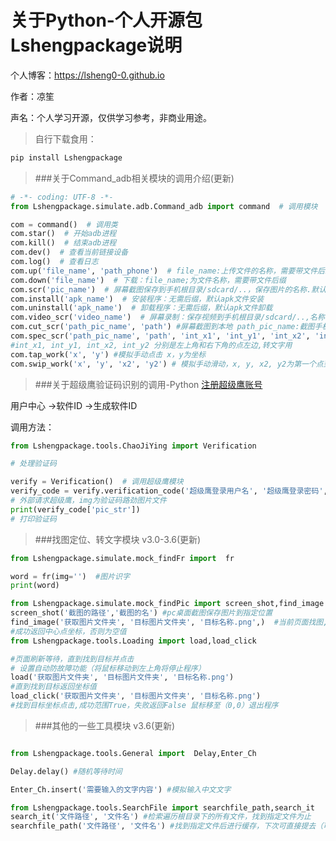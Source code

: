# 关于Python-个人开源包Lshengpackage说明

个人博客：https://lsheng0-0.github.io

作者：凉笙

声名：个人学习开源，仅供学习参考，非商业用途。

> 自行下载食用：

```cmd
pip install Lshengpackage
```



> ###关于Command_adb相关模块的调用介绍(更新)
>

```python
# -*- coding: UTF-8 -*-
from Lshengpackage.simulate.adb.Command_adb import command  # 调用模块

com = command()  # 调用类
com.star()  # 开始adb进程
com.kill()  # 结束adb进程
com.dev()  # 查看当前链接设备
com.log()  # 查看日志
com.up('file_name', 'path_phone')  # file_name:上传文件的名称，需要带文件后缀，path_phone：手机文件路径/sdcard/..
com.down('file_name')  # 下载：file_name;为文件名称，需要带文件后缀
com.scr('pic_name')  # 屏幕截图保存到手机根目录/sdcard/..，保存图片的名称.默认png格式
com.install('apk_name')  # 安装程序：无需后缀，默认apk文件安装
com.uninstall('apk_name')  # 卸载程序：无需后缀，默认apk文件卸载
com.video_scr('video_name')  # 屏幕录制：保存视频到手机根目录/sdcard/..,名称,默认mp4格式
com.cut_scr('path_pic_name', 'path') #屏幕截图到本地 path_pic_name:截图手机路径 path：本地程序图片路径
com.spec_scr('path_pic_name', 'path', 'int_x1', 'int_y1', 'int_x2', 'int_y2') # 屏幕指定范围截图到本地 path_pic_name:截图手机路径 path：本地程序图片路径
#int_x1, int_y1, int_x2, int_y2 分别是左上角和右下角的点左边,转文字用
com.tap_work('x', 'y') #模拟手动点击 x，y为坐标
com.swip_work('x', 'y', 'x2', 'y2') # 模拟手动滑动，x, y, x2, y2为第一个点到第二个点
```
> ###关于超级鹰验证码识别的调用-Python
>[注册超级鹰账号](http://www.chaojiying.com/user/reg/)

用户中心 ->软件ID ->生成软件ID

调用方法：

```python
from Lshengpackage.tools.ChaoJiYing import Verification

# 处理验证码

verify = Verification()  # 调用超级鹰模块
verify_code = verify.verification_code('超级鹰登录用户名', '超级鹰登录密码', '软件ID号', img)
# 外部请求超级鹰，img为验证码路劲图片文件
print(verify_code['pic_str'])
# 打印验证码
```

> ###找图定位、转文字模块 v3.0-3.6(更新)

```python
from Lshengpackage.simulate.mock_findFr import  fr

word = fr(img='')  #图片识字
print(word)

from Lshengpackage.simulate.mock_findPic import screen_shot,find_image
screen_shot('截图的路径','截图的名') #pc桌面截图保存图片到指定位置
find_image('获取图片文件夹', '目标图片文件夹', '目标名称.png',)  #当前页面找图,找到匹配对象位置中心点（参数对应需要寻找的图片路径名称)
#成功返回中心点坐标，否则为空值
from Lshengpackage.tools.Loading import load,load_click

#页面刷新等待，直到找到目标并点击
# 设置自动防故障功能（将鼠标移动到左上角将停止程序）
load('获取图片文件夹', '目标图片文件夹', '目标名称.png')  
#直到找到目标返回坐标值
load_click('获取图片文件夹', '目标图片文件夹', '目标名称.png')  
#找到目标坐标点击,成功范围True，失败返回False 鼠标移至（0,0）退出程序
```
> ###其他的一些工具模块 v3.6(更新)
>
```python

from Lshengpackage.tools.General import  Delay,Enter_Ch

Delay.delay() #随机等待时间

Enter_Ch.insert('需要输入的文字内容') #模拟输入中文文字

from Lshengpackage.tools.SearchFile import searchfile_path,search_it
search_it('文件路径', '文件名') #检索遍历根目录下的所有文件，找到指定文件为止
searchfile_path('文件路径', '文件名') #找到指定文件后进行缓存，下次可直接提去（可用于未指定路径文件，自搜索）

```